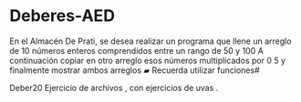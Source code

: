 # Deberes-AED
En el Almacén De Prati, se desea realizar un programa que llene un arreglo de 10 números enteros comprendidos entre un rango de 50 y 100 A continuación copiar en otro arreglo esos números multiplicados por 0 5 y finalmente mostrar ambos arreglos ▰ Recuerda utilizar funciones#

Deber20
Ejercicio de archivos , con  ejercicios de uvas .
